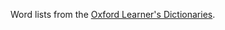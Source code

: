 Word lists from the [Oxford Learner's Dictionaries](https://www.oxfordlearnersdictionaries.com/wordlists/).
